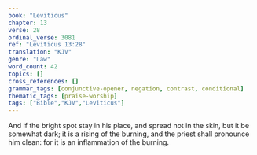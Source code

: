 ```yaml
---
book: "Leviticus"
chapter: 13
verse: 28
ordinal_verse: 3081
ref: "Leviticus 13:28"
translation: "KJV"
genre: "Law"
word_count: 42
topics: []
cross_references: []
grammar_tags: [conjunctive-opener, negation, contrast, conditional]
thematic_tags: [praise-worship]
tags: ["Bible","KJV","Leviticus"]
---
```

And if the bright spot stay in his place, and spread not in the skin, but it be somewhat dark; it is a rising of the burning, and the priest shall pronounce him clean: for it is an inflammation of the burning.
